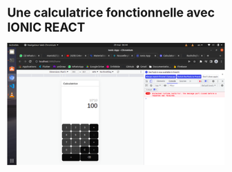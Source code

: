 # Une calculatrice fonctionnelle avec IONIC REACT

![SIMPLE ET RAPIDE](https://github.com/Rushclin/projet-mobile/blob/main/assets/img/capture.png)
